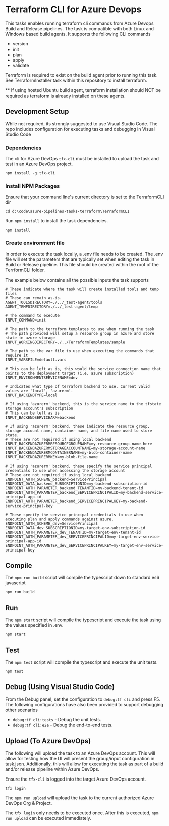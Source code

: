 # Terraform CLI for Azure Devops

This tasks enables running terraform cli commands from Azure Devops Build and Release pipelines. The task is compatible with both Linux and Windows based build agents. It supports the following CLI commands
- version
- init
- plan
- apply
- validate

Terraform is required to exist on the build agent prior to running this task. See TerraformInstaller task within this repository to install terraform. 

** If using hosted Ubuntu build agent, terraform installation should NOT be required as terraform is already installed on these agents.
## Development Setup
While not required, its strongly suggested to use Visual Studio Code. The repo includes configuration for executing tasks and debugging in Visual Studio Code
### Dependencies
The cli for Azure DevOps `tfx-cli` must be installed to upload the task and test in an Azure DevOps project.
```
npm install -g tfx-cli
```
### Install NPM Packages
Ensure that your command line's current directory is set to the TerraformCLI dir
```
cd d:\code\azure-pipelines-tasks-terraform\TerraformCLI
```
Run `npm install` to install the task dependencies.
```
npm install
```
### Create environment file
In order to execute the task locally, a .env file needs to be created. The .env file will set the parameters that are typically set when editing the task in Build or Release pipeline. This file should be created within the root of the TerrformCLI folder.

The example below contains all the possible inputs the task supports

```shell
# These indicate where the task will create installed tools and temp files
# These can remain as-is. 
AGENT_TOOLSDIRECTORY=./../_test-agent/tools
AGENT_TEMPDIRECTORY=./../_test-agent/temp

# The command to execute
INPUT_COMMAND=init

# The path to the terraform templates to use when running the task
# The path provided will setup a resource group in azure and store state in azure storage
INPUT_WORKINGDIRECTORY=./../TerraformTemplates/sample

# The path to the var file to use when executing the commands that require it
INPUT_VARSFILE=default.vars

# This can be left as is, this would the service connection name that points to the deployment target (i.e. azure subscription)
INPUT_ENVIRONMENTSERVICENAME=dev

# Indicates what type of terraform backend to use. Current valid values are 'local', 'azurerm'. 
INPUT_BACKENDTYPE=local

# If using 'azurerm' backend, this is the service name to the tfstate storage account's subscription
# This can be left as is
INPUT_BACKENDSERVICEARM=backend

# If using 'azurerm' backend, these indicate the resource group, storage account name, container name, and file name used to store state.
# These are not required if using local backend
INPUT_BACKENDAZURERMRESOURCEGROUPNAME=my-resource-group-name-here
INPUT_BACKENDAZURERMSTORAGEACCOUNTNAME=my-storage-account-name
INPUT_BACKENDAZURERMCONTAINERNAME=my-blob-container-name
INPUT_BACKENDAZURERMKEY=my-blob-file-name

# If using 'azurerm' backend, these specify the service principal credentials to use when accessing the storage account
# These are not required if using local backend
ENDPOINT_AUTH_SCHEME_backend=ServicePrincipal
ENDPOINT_DATA_backend_SUBSCRIPTIONID=my-backend-subscription-id
ENDPOINT_AUTH_PARAMETER_backend_TENANTID=my-backend-tenant-id
ENDPOINT_AUTH_PARAMETER_backend_SERVICEPRINCIPALID=my-backend-service-principal-app-id
ENDPOINT_AUTH_PARAMETER_backend_SERVICEPRINCIPALKEY=my-backend-service-principal-key

# These specify the service principal credentials to use when executing plan and apply commands against azure.
ENDPOINT_AUTH_SCHEME_dev=ServicePrincipal
ENDPOINT_DATA_dev_SUBSCRIPTIONID=my-target-env-subscription-id
ENDPOINT_AUTH_PARAMETER_dev_TENANTID=my-target-env-tenant-id
ENDPOINT_AUTH_PARAMETER_dev_SERVICEPRINCIPALID=my-target-env-service-principal-app-id
ENDPOINT_AUTH_PARAMETER_dev_SERVICEPRINCIPALKEY=my-target-env-service-principal-key
```
## Compile
The `npm run build` script will compile the typescript down to standard es6 javascript
```
npm run build
```
## Run
The `npm start` script will compile the typescript and execute the task using the values specified in .env.
```
npm start
```
## Test
The `npm test` script will compile the typescript and execute the unit tests.
```
npm test
```
## Debug (Using Visual Studio Code)
From the Debug panel, set the configuration to `debug:tf cli` and press F5.
The following configurations have also been provided to support debugging other scenarios
- `debug:tf cli:tests` - Debug the unit tests.
- `debug:tf cli:e2e` - Debug the end-to-end tests.
## Upload (To Azure DevOps)
The following will upload the task to an Azure DevOps account. This will allow for testing how the UI will present the group/input configuration in task.json. Additionally, this will allow for executing the task as part of a build and/or release pipeline within Azure DevOps.

Ensure the `tfx-cli` is logged into the target Azure DevOps account.
```
tfx login
```
The `npm run upload` will upload the task to the current authorized Azure DevOps Org & Project.

The `tfx login` only needs to be executed once. After this is executed, `npm run upload` can be executed immediately.
